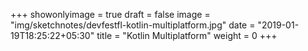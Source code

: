 +++
showonlyimage = true
draft = false
image = "img/sketchnotes/devfestfl-kotlin-multiplatform.jpg"
date = "2019-01-19T18:25:22+05:30"
title = "Kotlin Multiplatform"
weight = 0
+++


